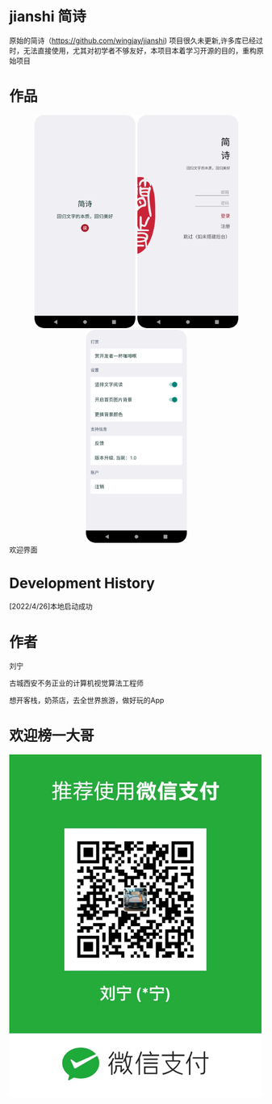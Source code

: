 # jianshi 简诗
原始的简诗（https://github.com/wingjay/jianshi) 项目很久未更新,许多库已经过时，无法直接使用，尤其对初学者不够友好，本项目本着学习开源的目的，重构原始项目
# 作品
<center class="half">
     <img src="https://github.com/ningerlove/jianshi/blob/main/app/src/main/res/jiemian/welcome.png" width="200"/> <img src="https://github.com/ningerlove/jianshi/blob/main/app/src/main/res/jiemian/signup.png" width="200"/> <img src="https://github.com/ningerlove/jianshi/blob/main/app/src/main/res/jiemian/setting.png" width="200"/>
</center>
欢迎界面

# Development History
[2022/4/26]本地启动成功
# 作者
刘宁

古城西安不务正业的计算机视觉算法工程师

想开客栈，奶茶店，去全世界旅游，做好玩的App
# 欢迎榜一大哥
<img src="https://github.com/ningerlove/jianshi/blob/main/app/src/main/res/mipmap-mdpi/pay_weixing_liuning.jpg" width="500px">
